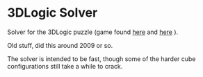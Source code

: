 # 3DLogic Solver #

Solver for the 3DLogic puzzle (game found [here](http://www.kongregate.com/games/alexmatveev/3d-logic) and [here](http://www.kongregate.com/games/alexmatveev/3d-logic-2-stronghold-of-sage) ).

Old stuff, did this around 2009 or so.

The solver is intended to be fast, though some of the harder cube configurations still take a while to crack.

